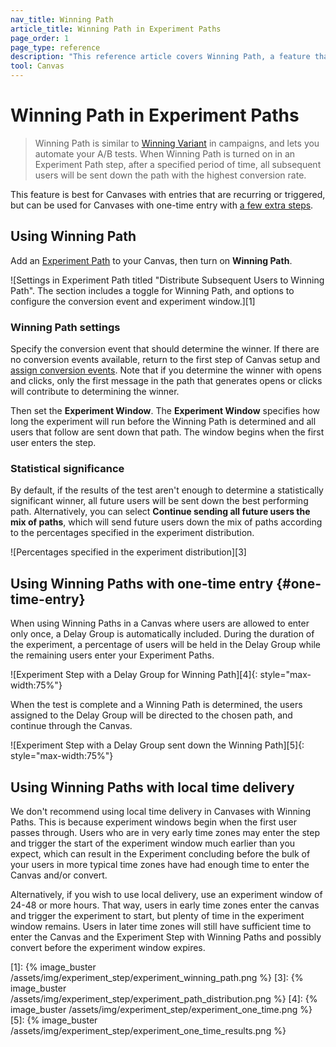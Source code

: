 ```yaml
---
nav_title: Winning Path 
article_title: Winning Path in Experiment Paths 
page_order: 1
page_type: reference
description: "This reference article covers Winning Path, a feature that lets you automate your A/B tests when turned on for an Experiment Path step."
tool: Canvas
---
```


# Winning Path in Experiment Paths

> Winning Path is similar to [Winning Variant]({{site.baseurl}}/user_guide/engagement_tools/testing/multivariant_testing/create_multivariate_campaign/#optimizations) in campaigns, and lets you automate your A/B tests. When Winning Path is turned on in an Experiment Path step, after a specified period of time, all subsequent users will be sent down the path with the highest conversion rate.

This feature is best for Canvases with entries that are recurring or triggered, but can be used for Canvases with one-time entry with [a few extra steps](#one-time-entry).

## Using Winning Path

Add an [Experiment Path]({{site.baseurl}}/user_guide/engagement_tools/canvas/canvas_components/experiment_step/) to your Canvas, then turn on **Winning Path**.

![Settings in Experiment Path titled "Distribute Subsequent Users to Winning Path". The section includes a toggle for Winning Path, and options to configure the conversion event and experiment window.][1]

### Winning Path settings

Specify the conversion event that should determine the winner. If there are no conversion events available, return to the first step of Canvas setup and [assign conversion events]({{site.baseurl}}/user_guide/engagement_tools/canvas/create_a_canvas/create_a_canvas/#choose-conversion-events). Note that if you determine the winner with opens and clicks, only the first message in the path that generates opens or clicks will contribute to determining the winner.  

Then set the **Experiment Window**. The **Experiment Window** specifies how long the experiment will run before the Winning Path is determined and all users that follow are sent down that path. The window begins when the first user enters the step.

### Statistical significance

By default, if the results of the test aren't enough to determine a statistically significant winner, all future users will be sent down the best performing path. Alternatively, you can select **Continue sending all future users the mix of paths**, which will send future users down the mix of paths according to the percentages specified in the experiment distribution.

![Percentages specified in the experiment distribution][3]

## Using Winning Paths with one-time entry {#one-time-entry}

When using Winning Paths in a Canvas where users are allowed to enter only once, a Delay Group is automatically included. During the duration of the experiment, a percentage of users will be held in the Delay Group while the remaining users enter your Experiment Paths. 

![Experiment Step with a Delay Group for Winning Path][4]{: style="max-width:75%"}

When the test is complete and a Winning Path is determined, the users assigned to the Delay Group will be directed to the chosen path, and continue through the Canvas.

![Experiment Step with a Delay Group sent down the Winning Path][5]{: style="max-width:75%"}

## Using Winning Paths with local time delivery 

We don't recommend using local time delivery in Canvases with Winning Paths. This is because experiment windows begin when the first user passes through. Users who are in very early time zones may enter the step and trigger the start of the experiment window much earlier than you expect, which can result in the Experiment concluding before the bulk of your users in more typical time zones have had enough time to enter the Canvas and/or convert. 

Alternatively, if you wish to use local delivery, use an experiment window of 24-48 or more hours. That way, users in early time zones enter the canvas and trigger the experiment to start, but plenty of time in the experiment window remains. Users in later time zones will still have sufficient time to enter the Canvas and the Experiment Step with Winning Paths and possibly convert before the experiment window expires.

[1]: {% image_buster /assets/img/experiment_step/experiment_winning_path.png %}
[3]: {% image_buster /assets/img/experiment_step/experiment_path_distribution.png %}
[4]: {% image_buster /assets/img/experiment_step/experiment_one_time.png %}
[5]: {% image_buster /assets/img/experiment_step/experiment_one_time_results.png %}
